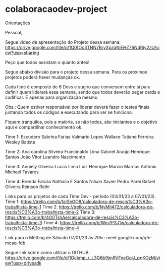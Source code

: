 # colaboracaodev-project
Orientações

Pessoal,

Segue vídeo de apresentação do Projeto dessa semana: https://drive.google.com/file/d/1Q0tOc3TNN7BryXpzqNlEHZ76NdRiy2zU/view?usp=sharing

Peço que todos assistam o quanto antes!

Segue abaixo divisão para o projeto dessa semana. Para os próximos projetos poderá haver mudanças ok.

Cada time é composto de 6 Devs e sugiro que conversem entre si para definir quem liderará essa semana, sendo que todos deverão pegar cards e codificar. É apenas para organização mesmo.

Obs.: Quem estiver responsável por liderar deverá fazer o testes finais juntando todos os códigos e executando para ver se funciona.

Fiquem tranquilos, pois a maioria, se não todos, são iniciantes e o objetivo aqui e compartilhar conhecimento ok. 

Time 1:
Escudero
Sabrina Farias
Valmario Lopes
Wallace
Tatiane Ferreira
Wesley Batista


Time 2:
Ana carolina Silveira
Francinaldo Lima
Gabriel Araújo
Henrique Santos
João Vitor
Leandro Nascimento

Time 3:
Anniely Oliveira
Lucas Lima
Luiz Henrique
Marcio
Marcos Antônio
Michael Tavares

Time 4:
Brenda Falcão
Nathalia F Santos
Nilson Xavier
Pedro Parei
Rafael Oliveira
Reinson Reihr

Links para os projetos de cada Time Dev - período (03/01/23 à 07/01/23).
Time 1: https://trello.com/b/faISeGO8/calculadora-de-rescis%C3%A3o-trabalhista-time-1
Time 2: https://trello.com/b/NyMli472/calculadora-de-rescis%C3%A3o-trabalhista-time-2
Time 3: https://trello.com/b/4O0TshAe/calculadora-de-rescis%C3%A3o-trabalhista-time-3
Time 4: https://trello.com/b/Wm7P3J1w/calculadora-de-rescis%C3%A3o-trabalhista-time-4

Link para o Metting de Sábado 07/01/23 às 20hr: meet.google.com/qfe-mcaq-fdb

Segue link sobre como utilizar o GITHUB: https://drive.google.com/file/d/1Ockmp_r_L3G6b9jmRVFeeGoiJ_pqKOzM/view?usp=drivesdk
